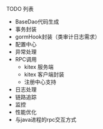 TODO 列表
- BaseDao代码生成
- 事务封装
- gormHook封装（类审计日志需求）
- 配置中心
- 异常处理
- RPC调用
  - kitex 服务端
  - kitex 客户端封装
  - 注册中心支持
- 日志处理
- 链路追踪
- 监控
- 性能优化
- 与java进程的rpc交互方式